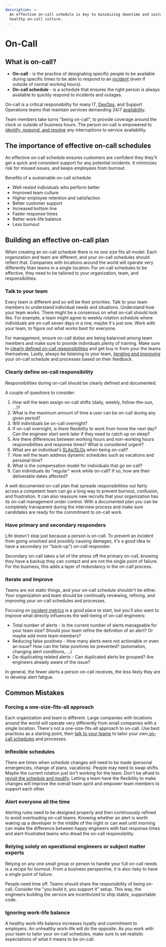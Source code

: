 ```yaml
---
description: >-
  An effective on-call schedule is key to minimizing downtime and sustaining a
  healthy on-call culture.
---
```


# On-Call

## What is on-call?

* **On-call** - is the practice of designating specific people to be available during specific times to be able to respond to an [incident](../) (even if outside of normal working hours).
* **On-call schedule** - is a schedule that ensures the right person is always available to quickly respond to incidents and outages.

On-call is a critical responsibility for many IT, [DevOps](../devops/what-is-devops.md), and  Support Operations teams that maintain services demanding 24/7 [availability](https://pagertree.com/learn/devops/what-is-devops/top-25-devops-interview-questions#id-24.-what-is-high-availability-ha).

Team members take turns "being on-call", to provide coverage around the clock or outside of business hours. The person on-call is empowered to [identify, respond, and resolve](README.md#steps-of-the-incident-management-process) any interruptions to service availability.

## The importance of effective on-call schedules

An effective on-call schedule ensures customers are confident they they'll get a quick and consistent support for any potential incidents. It minimizes risk for missed issues, and keeps employees from burnout.

Benefits of a sustainable on-call schedule:

* Well-rested individuals who perform better
* Improved team culture
* Higher employee retention and satisfaction
* Better customer support
* Increased bottom line
* Faster response times
* Better work-life balance
* Less burnout

## Building an effective on-call plan

When creating an on-call schedule there is no one size fits all model. Each organization and team are different, and your on-call schedules should reflect that. Companies with locations around the world will operate very differently than teams in a single location. For on-call schedules to be effective, they need to be tailored to your organization, team, and responsibilities.

### Talk to your team

Every team is different and so will be their priorities. Talk to your team members to understand individual needs and situations. Understand how your team works. There might be a consensus on what on-call should look like. For example, a team might agree to weekly rotation schedule where individuals are on-call seven days in a row, maybe it's just one. Work with your team, to figure out what works best for everyone.

For management, ensure on-call duties are being balanced among team members and make sure to provide individuals plenty of training. Make sure to [clearly defined on-call responsibilities](on-call.md#clearly-define-on-call-responsibility) and get buy in from your the teams themselves. Lastly, always be listening to your team, [iterating and improving](on-call.md#iterate-and-improve) your on-call schedule and processes based on their feedback.

### Clearly define on-call responsibility

Responsibilities during on-call should be clearly defined and documented.

A couple of questions to consider:

1. How will the team assign on-call shifts (daily, weekly, follow-the-sun, ...)?
2. What is the maximum amount of time a user can be on-call during any given period?
3. Will individuals be on-call overnight?
4. If on-call overnight, is there flexibility to work from home the next day? Can the engineer start work later if they need to catch up on sleep?
5. Are there differences between working hours and non-working hours responsibilities and response times? What is considered urgent?
6. What are an individual's [SLAs/SLOs](https://pagertree.com/learn/incident-management/sla-vs-slo-vs-sli) when being on-call?
7. How will the team address dynamic schedules such as vacations and personal time?
8. What is the compensation model for individuals that go on-call?
9. Can individuals do "regular" work while on-call? If so, how are their deliverable dates affected?

A well documented on-call plan that spreads responsibilities out fairly across a competent team can go a long way to prevent burnout, confusion, and frustration. It can also reassure new recruits that your organization has its on-call management under control. With a documented plan you can be completely transparent during the interview process and make sure candidates are ready for the commitment to on-call work.

### Have primary and secondary responders

Life doesn't stop just because a person is on-call. To prevent an incident from going unsolved and possibly causing damages, it's a good idea to have a secondary (or "back-up") on-call responder.

Secondary on-call takes a lot of the stress off the primary on-call, knowing they have a backup they can contact and are not the single point of failure. For the business, this adds a layer of redundancy in the on-call process.

### Iterate and Improve

Teams are not static things, and your on-call schedule shouldn't be either. Your organization and team should be continually reviewing, refining, and improving your on-call schedules and processes.

Focusing on [incident metrics](how-to-calculate-mttr-and-other-common-incident-recovery-metrics.md) is a good place to start, but you'll also want to improve what directly influences the well-being of on-call engineers:

* Total number of alerts - Is the current number of alerts manageable for your team size? Should your team refine the definition of an alert? Or maybe add more team members?
* Reducing false positives - How many alerts were not actionable or even an issue? How can the false positives be prevented? (automation, changing alert conditions, ...)
* De-duplicating related alerts - Can duplicated alerts be grouped? Are engineers already aware of the issue?

In general, the fewer alerts a person on-call receives, the less likely they are to develop alert fatigue.

## Common Mistakes

### Forcing a one-size-fits-all approach

Each organization and team is different. Large companies with locations around the world will operate very differently from small companies with a single location. There's not a one-size-fits-all approach to on-call. Use best practices as a starting point, then [talk to your teams](on-call.md#talk-to-your-team) to tailor your own[ on-call schedules](https://pagertree.com/features/oncall-scheduler/) and processes.

### Inflexible schedules

There are times when schedule changes will need to be made (personal emergencies, change of plans, vacations). People may need to swap shifts. Maybe the current rotation just isn't working for the team. Don't be afraid to [revisit the schedule and modify](on-call.md#iterate-and-improve). Letting a team have the flexibility to make changes will improve the overall team spirit and empower team members to support each other.

### Alert everyone all the time

Alerting rules need to be designed properly and then continuously refined to avoid overloading on-call teams. Knowing whether an alert is worth waking up a developer in the middle of the night or can wait until morning can make the difference between happy engineers with fast response times and alert-frustrated teams who dread the on-call responsibility.

### Relying solely on operational engineers or subject matter experts

Relying on any one small group or person to handle your full on-call needs is a recipe for burnout. From a business perspective, it is also risky to have a single point of failure.

People need time off. Teams should share the responsibility of being on-call. Consider the "you build it, you support it" setup. This way, the engineers building the service are incentivized to ship stable, supportable code.

### Ignoring work-life balance

A healthy work-life balance increases loyalty and commitment to employers. An unhealthy work-life will do the opposite. As you work with your team to tailor your on-call schedules, make sure to set realistic expectations of what it means to be on-call.
